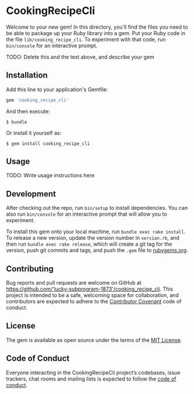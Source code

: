 # CookingRecipeCli

Welcome to your new gem! In this directory, you'll find the files you need to be able to package up your Ruby library into a gem. Put your Ruby code in the file `lib/cooking_recipe_cli`. To experiment with that code, run `bin/console` for an interactive prompt.

TODO: Delete this and the text above, and describe your gem

## Installation

Add this line to your application's Gemfile:

```ruby
gem 'cooking_recipe_cli'
```

And then execute:

    $ bundle

Or install it yourself as:

    $ gem install cooking_recipe_cli

## Usage

TODO: Write usage instructions here

## Development

After checking out the repo, run `bin/setup` to install dependencies. You can also run `bin/console` for an interactive prompt that will allow you to experiment.

To install this gem onto your local machine, run `bundle exec rake install`. To release a new version, update the version number in `version.rb`, and then run `bundle exec rake release`, which will create a git tag for the version, push git commits and tags, and push the `.gem` file to [rubygems.org](https://rubygems.org).

## Contributing

Bug reports and pull requests are welcome on GitHub at https://github.com/'lucky-subprogram-1873'/cooking_recipe_cli. This project is intended to be a safe, welcoming space for collaboration, and contributors are expected to adhere to the [Contributor Covenant](http://contributor-covenant.org) code of conduct.

## License

The gem is available as open source under the terms of the [MIT License](https://opensource.org/licenses/MIT).

## Code of Conduct

Everyone interacting in the CookingRecipeCli project’s codebases, issue trackers, chat rooms and mailing lists is expected to follow the [code of conduct](https://github.com/'lucky-subprogram-1873'/cooking_recipe_cli/blob/master/CODE_OF_CONDUCT.md).
